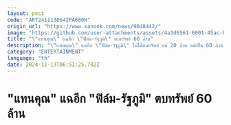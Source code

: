 ```yaml
---
layout: post
code: "ART2411130642PA680H"
origin_url: "https://www.sanook.com/news/9648442/"
image: "https://github.com/user-attachments/assets/4a3d6561-6001-45ac-b4cc-7d0c1ed53877"
title: "\"แทนคุณ\" แฉอีก \"ฟิล์ม-รัฐภูมิ\" ตบทรัพย์ 60 ล้าน"
description: "\"แทนคุณ\" แฉอีก \"ฟิล์ม-รัฐภูมิ\" ไม่ได้ตบทรัพย์ แค่ 20 ล้าน แต่เป็น 60 ล้าน บอกแถเป็น AI ก็ตรวจสอบได้ "
category: "ENTERTAINMENT"
language: "th"
date: 2024-11-13T06:51:25.702Z
---
```


# "แทนคุณ" แฉอีก "ฟิล์ม-รัฐภูมิ" ตบทรัพย์ 60 ล้าน